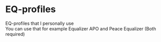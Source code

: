 # EQ-profiles

EQ-profiles that I personally use <br>
You can use that for example Equalizer APO and Peace Equalizer (Both required)
